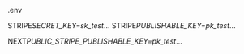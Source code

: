 .env

STRIPE*SECRET_KEY=sk_test*...
STRIPE*PUBLISHABLE_KEY=pk_test*...

NEXT*PUBLIC_STRIPE_PUBLISHABLE_KEY=pk_test*...
